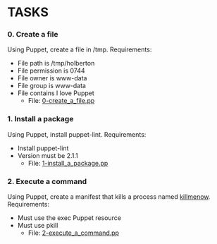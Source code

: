 # TASKS

### 0. Create a file
Using Puppet, create a file in /tmp.
Requirements:
* File path is /tmp/holberton
* File permission is 0744
* File owner is www-data
* File group is www-data
* File contains I love Puppet
	* File: [0-create_a_file.pp](0-create_a_file.pp)

### 1. Install a package
Using Puppet, install puppet-lint.
Requirements:
* Install puppet-lint
* Version must be 2.1.1
	* File: [1-install_a_package.pp](1-install_a_package.pp)

### 2. Execute a command
Using Puppet, create a manifest that kills a process named [killmenow](killmenow).
Requirements:
* Must use the exec Puppet resource
* Must use pkill
	* File: [2-execute_a_command.pp](2-execute_a_command.pp)
